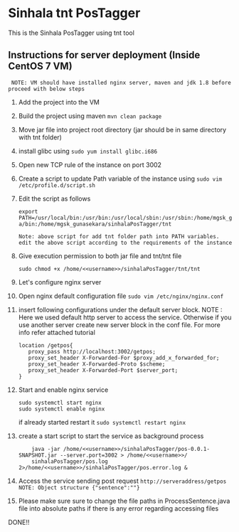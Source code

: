 # Sinhala tnt PosTagger

This is the Sinhala PosTagger using tnt tool

## Instructions for server deployment (Inside CentOS 7 VM)

``` NOTE: VM should have installed nginx server, maven and jdk 1.8 before proceed with below steps```
1. Add the project into the VM
2. Build the project using maven `mvn clean package`
3. Move jar file into project root directory (jar should be in same directory with tnt folder)
4. install glibc using `sudo yum install glibc.i686`
5. Open new TCP rule of the instance on port 3002
6. Create a script to update Path variable of the instance using `sudo vim /etc/profile.d/script.sh`
7. Edit the script as follows

    ```
    export PATH=/usr/local/bin:/usr/bin:/usr/local/sbin:/usr/sbin:/home/mgsk_gunasekara/.local/bin:/home/mgsk_gunasekar
    a/bin:/home/mgsk_gunasekara/sinhalaPosTagger/tnt
    ```
    ``Note: above script for add tnt folder path into PATH variables. edit the above script according to the requirements of the instance``

8. Give execution permission to both jar file and tnt/tnt file

    ```
   sudo chmod +x /home/<<username>>/sinhalaPosTagger/tnt/tnt
    ```

9. Let's configure nginx server
10. Open nginx default configuration file `sudo vim /etc/nginx/nginx.conf`
9. insert following configurations under the default server block. NOTE : Here we used default http server to access the service. Otherwise if you use another server create new server block in the conf file. For more info refer attached tutorial

    ```
    location /getpos{
       proxy_pass http://localhost:3002/getpos;
       proxy_set_header X-Forwarded-For $proxy_add_x_forwarded_for;
       proxy_set_header X-Forwarded-Proto $scheme;
       proxy_set_header X-Forwarded-Port $server_port;
    }
    ```

10. Start and enable nginx service

    ```
    sudo systemctl start nginx
    sudo systemctl enable nginx
    ```
    if already started restart it `sudo systemctl restart nginx`
    
11. create a start script to start the service as background process
    ```
        java -jar /home/<<username>>/sinhalaPosTagger/pos-0.0.1-SNAPSHOT.jar --server.port=3002 > /home/<<username>>/
        sinhalaPosTagger/pos.log 2>/home/<<username>>/sinhalaPosTagger/pos.error.log &
    ```
11. Access the service sending post request `http://serveraddress/getpos`
`NOTE: Object structure {"sentence":""}`

12. Please make sure sure to change the file paths in ProcessSentence.java file into absolute paths if there is any error regarding accessing files

DONE!!